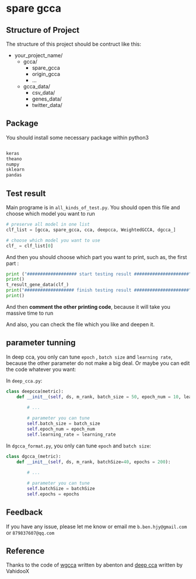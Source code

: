 # spare gcca

## Structure of Project 

The structure of this project should be contruct like this:

- your_project_name/
	- gcca/
		- spare_gcca
		- origin_gcca
		- ...
	- gcca_data/
		- csv_data/
		- genes_data/
		- twitter_data/

## Package

You should install some necessary package within python3

```python

keras
theano
numpy
sklearn
pandas
```

## Test result

Main programe is in `all_kinds_of_test.py`. You should open this file and choose which model you want to run

```python
# preserve all model in one list
clf_list = [gcca, spare_gcca, cca, deepcca, WeightedGCCA, dgcca_]

# choose which model you want to use
clf_ = clf_list[0]  
```

And then you should choose which part you want to print, such as, the first part :
```python
print ("################### start testing result #####################")
print()
t_result_gene_data(clf_)
print("################### finish testing result #####################")
print()
```

And then **comment the other printing code**, because it will take you massive time to run

And also, you can check the file which you like and deepen it.

## parameter tunning

In deep cca, you only can tune `epoch` , `batch size` and `learning rate`, because the other parameter do not make a big deal. Or maybe you can edit the code whatever you want:

In `deep_cca.py`:
```python
class deepcca(metric):
    def __init__(self, ds, m_rank, batch_size = 50, epoch_num = 10, learning_rate = 1e-3):
        
		# ...

        # parameter you can tune
        self.batch_size = batch_size
        self.epoch_num = epoch_num
        self.learning_rate = learning_rate
```

In `dgcca_format.py`, you only can tune `epoch` and `batch size`:

```python
class dgcca_(metric):
    def __init__(self, ds, m_rank, batchSize=40, epochs = 200):
        
        # ...

        # parameter you can tune
        self.batchSize = batchSize
        self.epochs = epochs
```

## Feedback

If you have any issue, please let me know or email me `b.ben.hjy@gmail.com` or `879837607@qq.com`

## Reference

Thanks to the code of [wgcca](https://github.com/abenton/wgcca) written by abenton and [deep cca](https://github.com/VahidooX/DeepCCA) written by VahidooX